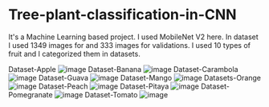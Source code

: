 # Tree-plant-classification-in-CNN
It's a Machine Learning based project. I used MobileNet V2 here. In dataset I used 1349 images for  and 333 images for validations. I used 10 types of fruit and I categorized them in datasets.

Dataset-Apple
![image](https://user-images.githubusercontent.com/24592387/229769407-15a79c20-eeeb-4c4b-b195-75f4cad8d477.png)
Dataset-Banana
![image](https://user-images.githubusercontent.com/24592387/229769672-d33c19b9-ee41-4af1-8097-cb17f405ac66.png)
Dataset-Carambola
![image](https://user-images.githubusercontent.com/24592387/229769932-057e1e15-2393-4f86-81a0-938978770a37.png)
Dataset-Guava
![image](https://user-images.githubusercontent.com/24592387/229770189-740be1ca-557e-4ad8-9904-988a2a54a23f.png)
Dataset-Mango
![image](https://user-images.githubusercontent.com/24592387/229770368-5f307055-8250-4c7a-9b8c-4db1a86b9832.png)
Datasets-Orange
![image](https://user-images.githubusercontent.com/24592387/229770621-b10e8da2-6917-4211-aba9-f80554d4c137.png)
Dataset-Peach
![image](https://user-images.githubusercontent.com/24592387/229770791-409a2c81-110d-42f0-b4dd-91068f19d789.png)
Dataset-Pitaya
![image](https://user-images.githubusercontent.com/24592387/229770977-02525d9a-a1ca-4ea9-8333-480b8680fa2e.png)
Dataset-Pomegranate
![image](https://user-images.githubusercontent.com/24592387/229771224-989414d6-1d27-409b-a7e7-d81ea2aa5c5d.png)
Dataset-Tomato
![image](https://user-images.githubusercontent.com/24592387/229771388-d4202823-1a34-4b05-b75d-6c743e6ccd26.png)
